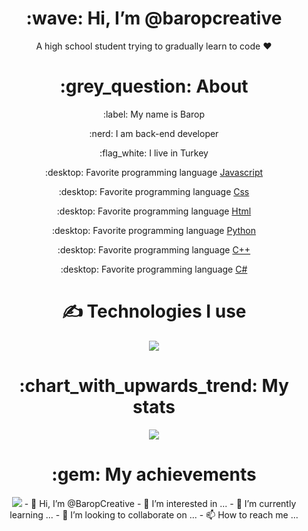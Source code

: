 
<div align="center">
<h1> :wave: Hi, I’m @baropcreative </h1>
<p> A high school student trying to gradually learn to code ❤ </p>
  
<h1> :grey_question: About </h1>
  <p> :label: My name is Barop </p>
  <p> :nerd: I am back-end developer </p>
  <p> :flag_white: I live in Turkey </p>
  <p> :desktop: Favorite programming language <a href="https://tr.wikipedia.org/wiki/JavaScript"> Javascript </a> </p>
  <p> :desktop: Favorite programming language <a href="https://tr.wikipedia.org/wiki/JavaScript"> Css </a> </p>
  <p> :desktop: Favorite programming language <a href="https://tr.wikipedia.org/wiki/JavaScript"> Html </a> </p>
  <p> :desktop: Favorite programming language <a href="https://tr.wikipedia.org/wiki/JavaScript"> Python </a> </p>
  <p> :desktop: Favorite programming language <a href="https://tr.wikipedia.org/wiki/JavaScript"> C++ </a> </p>
  <p> :desktop: Favorite programming language <a href="https://tr.wikipedia.org/wiki/JavaScript"> C# </a> </p>



<h1> ✍ Technologies I use </h1>
<img src="https://skillicons.dev/icons?i=js,ts,cs,react,nodejs,mongodb,html,css,vscode,atom,discord&theme=dark" />

<h1> :chart_with_upwards_trend: My stats </h1>
<img src="https://github-readme-stats.vercel.app/api?username=baropcreative&show_icons=true&theme=dark" />

<h1> :gem: My achievements </h1>
<img src="https://github-profile-trophy.vercel.app/?username=githubadresiniz&theme=onedark" />
- 👋 Hi, I’m @BaropCreative
- 👀 I’m interested in ...
- 🌱 I’m currently learning ...
- 💞️ I’m looking to collaborate on ...
- 📫 How to reach me ...

<!---
BaropCreative/BaropCreative is a ✨ special ✨ repository because its `README.md` (this file) appears on your GitHub profile.
You can click the Preview link to take a look at your changes.
--->
